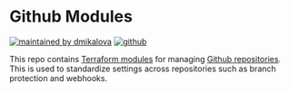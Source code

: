 # Github Modules

[![maintained by dmikalova](https://img.shields.io/static/v1?&color=ccff90&label=maintained%20by&labelColor=424242&logo=&logoColor=fff&message=dmikalova&&style=flat-square)](https://github.com/dmikalova/infrastructure)
[![github](https://img.shields.io/static/v1?&color=24292d&label=%20&labelColor=424242&logo=github&logoColor=fff&message=github&&style=flat-square)](https://www.github.com/)

This repo contains [Terraform modules](https://terraform.io/docs/language/modules/index.html) for managing [Github repositories](https://github.com/). This is used to standardize settings across repositories such as branch protection and webhooks.
